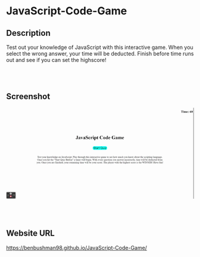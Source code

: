 # JavaScript-Code-Game
## Description
Test out your knowledge of JavaScript with this interactive game. When you select the wrong answer, your time will be deducted. Finish before time runs out and see if you can set the highscore!

<br></br>

## Screenshot
![Screenshot of what the webpage looks like](assets/img/Screenshot.JavaScript-Code-game.gif)

<br></br>

## Website URL
https://benbushman98.github.io/JavaScript-Code-Game/
